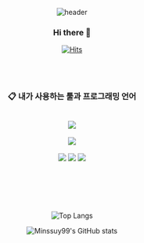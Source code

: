 <div align="center"> 

![header](https://capsule-render.vercel.app/api?type=waving&height=300&color=gradient&text=BaekHyenBeom)
 
### Hi there 👋

[![Hits](https://hits.seeyoufarm.com/api/count/incr/badge.svg?url=https%3A%2F%2Fgithub.com%2FBaekHyenBeom&count_bg=%238E9AFF&title_bg=%23555555&icon=&icon_color=%23E7E7E7&title=hits&edge_flat=false)](https://github.com/BaekHyenBeom)
<br/>
</br>
<br/>
</br>
###  :clipboard: 내가 사용하는 툴과 프로그래밍 언어
</br>
<img src="https://img.shields.io/badge/Unity-000000?Style=for-the-badge&logo=Unity&logoColor=white">
<br/>
</br>
<img src="https://img.shields.io/badge/Csharp-512BD4?style=for-the-badge&logo=Csharp&logoColor=white">
<br/>
</br>
<img src="https://img.shields.io/badge/github-181717?style=for-the-badge&logo=github&logoColor=white">
<img src="https://img.shields.io/badge/Visual Studio-5C2D91?style=for-the-badge&logo=Visual Studio&logoColor=white">
<img src="https://img.shields.io/badge/VS Code-007ACC?style=for-the-badge&logo=Visual Studio Code&logoColor=white">


 
<br/>
</br>
<br/>
</br>
<br/>
</br>

![Top Langs](https://github-readme-stats.vercel.app/api/top-langs/?username=BaekHyenBeom&layout=compact&theme=dark&size_weight=0.5&count_weight=0.5)  <!-- 기본값 : compact -->

![Minssuy99's GitHub stats](https://github-readme-stats.vercel.app/api?username=BaekHyenBeom&rank_icon=github&show_icons=true&theme=dark) <!-- 기본값 : default -->




</div>

